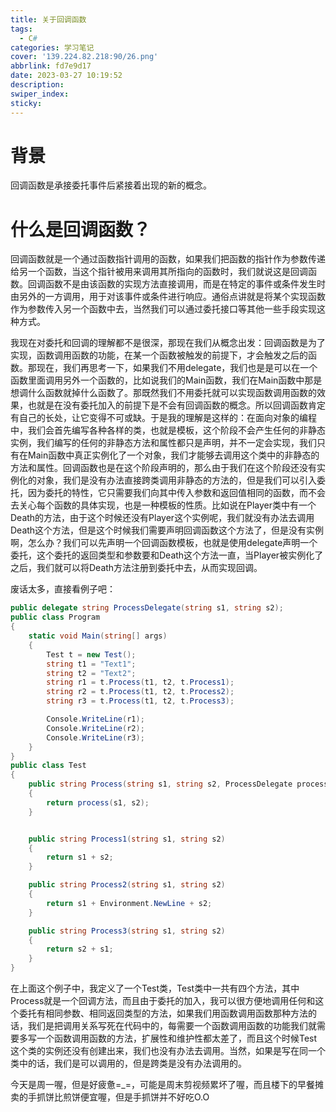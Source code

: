 ```yaml
---
title: 关于回调函数
tags:
  - C#
categories: 学习笔记
cover: '139.224.82.218:90/26.png'
abbrlink: fd7e9d17
date: 2023-03-27 10:19:52
description:
swiper_index:
sticky:
---
```


# 背景

回调函数是承接委托事件后紧接着出现的新的概念。

# 什么是回调函数？

回调函数就是一个通过函数指针调用的函数，如果我们把函数的指针作为参数传递给另一个函数，当这个指针被用来调用其所指向的函数时，我们就说这是回调函数。回调函数不是由该函数的实现方法直接调用，而是在特定的事件或条件发生时由另外的一方调用，用于对该事件或条件进行响应。通俗点讲就是将某个实现函数作为参数传入另一个函数中去，当然我们可以通过委托接口等其他一些手段实现这种方式。

我现在对委托和回调的理解都不是很深，那现在我们从概念出发：回调函数是为了实现，函数调用函数的功能，在某一个函数被触发的前提下，才会触发之后的函数。那现在，我们再思考一下，如果我们不用delegate，我们也是是可以在一个函数里面调用另外一个函数的，比如说我们的Main函数，我们在Main函数中那是想调什么函数就掉什么函数了。那既然我们不用委托就可以实现函数调用函数的效果，也就是在没有委托加入的前提下是不会有回调函数的概念。所以回调函数肯定有自己的长处，让它变得不可或缺。于是我的理解是这样的：在面向对象的编程中，我们会首先编写各种各样的类，也就是模板，这个阶段不会产生任何的非静态实例，我们编写的任何的非静态方法和属性都只是声明，并不一定会实现，我们只有在Main函数中真正实例化了一个对象，我们才能够去调用这个类中的非静态的方法和属性。回调函数也是在这个阶段声明的，那么由于我们在这个阶段还没有实例化的对象，我们是没有办法直接跨类调用非静态的方法的，但是我们可以引入委托，因为委托的特性，它只需要我们向其中传入参数和返回值相同的函数，而不会去关心每个函数的具体实现，也是一种模板的性质。比如说在Player类中有一个Death的方法，由于这个时候还没有Player这个实例呢，我们就没有办法去调用Death这个方法，但是这个时候我们需要声明回调函数这个方法了，但是没有实例啊，怎么办？我们可以先声明一个回调函数模板，也就是使用delegate声明一个委托，这个委托的返回类型和参数要和Death这个方法一直，当Player被实例化了之后，我们就可以将Death方法注册到委托中去，从而实现回调。

废话太多，直接看例子吧：

```C#
public delegate string ProcessDelegate(string s1, string s2);
public class Program
{
    static void Main(string[] args)
    {
        Test t = new Test();
        string t1 = "Text1";
        string t2 = "Text2";
        string r1 = t.Process(t1, t2, t.Process1);
        string r2 = t.Process(t1, t2, t.Process2);
        string r3 = t.Process(t1, t2, t.Process3);

        Console.WriteLine(r1);
        Console.WriteLine(r2);
        Console.WriteLine(r3);
    }
}
public class Test
{
    public string Process(string s1, string s2, ProcessDelegate process)
    {
        return process(s1, s2);
    }


    public string Process1(string s1, string s2)
    {
        return s1 + s2;
    }

    public string Process2(string s1, string s2)
    {
        return s1 + Environment.NewLine + s2;
    }

    public string Process3(string s1, string s2)
    {
        return s2 + s1;
    }
}
```

在上面这个例子中，我定义了一个Test类，Test类中一共有四个方法，其中Process就是一个回调方法，而且由于委托的加入，我可以很方便地调用任何和这个委托有相同参数、相同返回类型的方法，如果我们用函数调用函数那种方法的话，我们是把调用关系写死在代码中的，每需要一个函数调用函数的功能我们就需要多写一个函数调用函数的方法，扩展性和维护性都太差了，而且这个时候Test这个类的实例还没有创建出来，我们也没有办法去调用。当然，如果是写在同一个类中的话，我们是可以调用的，但是跨类是没有办法调用的。

今天是周一喔，但是好疲惫=_=，可能是周末剪视频累坏了喔，而且楼下的早餐摊卖的手抓饼比煎饼便宜喔，但是手抓饼并不好吃O.O
